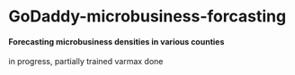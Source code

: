 # GoDaddy-microbusiness-forcasting
#### Forecasting microbusiness densities in various counties
in progress, partially trained varmax done
